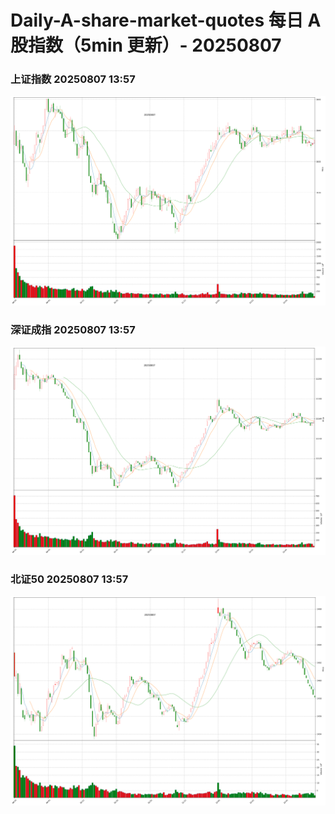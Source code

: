 
# Daily-A-share-market-quotes 每日 A 股指数（5min 更新）- 20250807

### 上证指数 20250807 13:57
![](./fig/2025/8/20250807-sh000001.png)

### 深证成指 20250807 13:57
![](./fig/2025/8/20250807-sz399001.png)

### 北证50 20250807 13:57
![](./fig/2025/8/20250807-bj899050.png)
